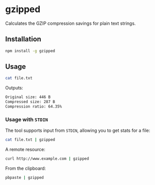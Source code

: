 # gzipped

Calculates the GZIP compression savings for plain text strings.

## Installation

```sh
npm install -g gzipped
```

## Usage

```sh
cat file.txt
```

Outputs:

```sh
Original size: 446 B
Compressed size: 287 B
Compression ratio: 64.35%
```

### Usage with `STDIN`

The tool supports input from `STDIN`, allowing you to get stats for a file:

```sh
cat file.txt | gzipped
```

A remote resource:

```sh
curl http://www.example.com | gzipped
```

From the clipboard:

```sh
pbpaste | gzipped
```